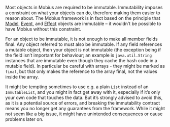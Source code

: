 Most objects in Mobius are required to be immutable. Immutability imposes a constraint on what your objects can do, therefore making them easier to reason about. The Mobius framework is in fact based on the principle that [Model](Model), [Event](Event), and [Effect](Effect) objects are immutable – it wouldn’t be possible to have Mobius without this constraint.

For an object to be immutable, it is not enough to make all member fields final. Any object referred to must also be immutable. If any field references a mutable object, then your object is not immutable (the exception being if the field isn’t important for behaviour; an example is `java.util.String` instances that are immutable even though they cache the hash code in a mutable field). In particular be careful with arrays - they might be marked as `final`, but that only makes the reference to the array final, not the values inside the array.

It might be tempting sometimes to use e.g. a plain `List` instead of an `ImmutableList`, and you might in fact get away with it, especially if it’s only your own code that touches the data. But it’s strongly advised to avoid this, as it is a potential source of errors, and breaking the immutability contract means you no longer get any guarantees from the framework. While it might not seem like a big issue, it might have unintended consequences or cause problems later on.
